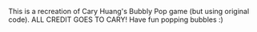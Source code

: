 This is a recreation of Cary Huang's Bubbly Pop game (but using original code).
ALL CREDIT GOES TO CARY!
Have fun popping bubbles :)
